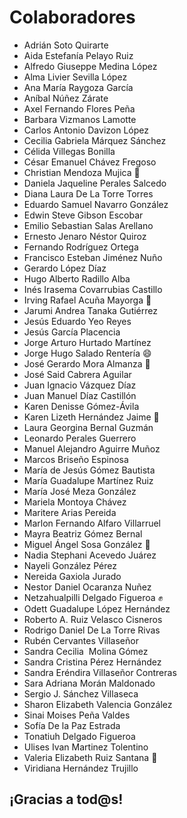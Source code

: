 # Colaboradores

* Adrián Soto Quirarte 
* Aida Estefanía Pelayo Ruiz
* Alfredo Giuseppe Medina López
* Alma Livier Sevilla López
* Ana María Raygoza García
* Aníbal Núñez Zárate 
* Axel Fernando Flores Peña 
* Barbara Vizmanos Lamotte
* Carlos Antonio Davizon López
* Cecilia Gabriela Márquez Sánchez
* Célida Villegas Bonilla
* César Emanuel Chávez Fregoso
* Christian Mendoza Mujica :cactus:
* Daniela Jaqueline Perales Salcedo
* Diana Laura De La Torre Torres
* Eduardo Samuel Navarro González
* Edwin Steve Gibson Escobar
* Emilio Sebastian Salas Arellano 
* Ernesto Jenaro Néstor Quiroz
* Fernando Rodríguez Ortega 
* Francisco Esteban Jiménez Nuño
* Gerardo López Díaz
* Hugo Alberto Radillo Alba
* Inés Irasema Covarrubias Castillo
* Irving Rafael Acuña Mayorga :dog:
* Jarumi Andrea Tanaka Gutiérrez 
* Jesús Eduardo Yeo Reyes 
* Jesús García Placencia
* Jorge Arturo Hurtado Martínez
* Jorge Hugo Salado Rentería :smile:
* José Gerardo Mora Almanza :rocket:
* José Said Cabrera Aguilar
* Juan Ignacio Vázquez Díaz 
* Juan Manuel Díaz Castillón
* Karen Denisse Gómez-Ávila
* Karen Lizeth Hernández Jaime :cherry_blossom:
* Laura Georgina Bernal Guzmán
* Leonardo Perales Guerrero
* Manuel Alejandro Aguirre Muñoz 
* Marcos Briseño Espinosa
* María de Jesús Gómez Bautista
* María Guadalupe Martínez Ruiz 
* María José Meza González
* Mariela Montoya Chávez
* Maritere Arias Pereida
* Marlon Fernando Alfaro Villarruel
* Mayra Beatriz Gómez Bernal
* Miguel Ángel Sosa González :imp:
* Nadia Stephani Acevedo Juárez 
* Nayeli González Pérez
* Nereida Gaxiola Jurado
* Nestor Daniel Ocaranza Nuñez
* Netzahualpilli Delgado Figueroa :fist:
* Odett Guadalupe López Hernández
* Roberto A. Ruiz Velasco Cisneros
* Rodrigo Daniel De La Torre Rivas
* Rubén Cervantes Villaseñor
* Sandra Cecilia  Molina Gómez
* Sandra Cristina Pérez Hernández
* Sandra Eréndira Villaseñor Contreras
* Sara Adriana Morán Maldonado
* Sergio J. Sánchez Villaseca
* Sharon Elizabeth Valencia González
* Sinai Moises Peña Valdes 
* Sofía De la Paz Estrada
* Tonatiuh Delgado Figueroa
* Ulises Ivan Martinez Tolentino
* Valeria Elizabeth Ruiz Santana :green_heart:
* Viridiana Hernández Trujillo


## ¡Gracias a tod@s!
